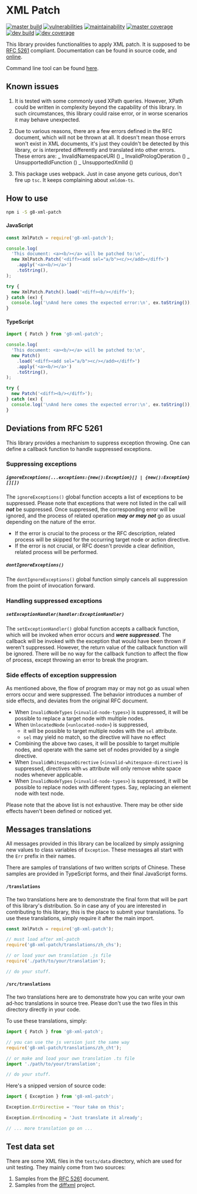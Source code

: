 # XML Patch

[![master build](https://img.shields.io/travis/com/eidng8/xml-patch?color=333&logo=travis)](https://travis-ci.com/eidng8/xml-patch) [![vulnerabilities](https://img.shields.io/snyk/vulnerabilities/github/eidng8/xml-patch?color=333&logo=snyk)](https://snyk.io/test/github/eidng8/xml-patch?targetFile=package.json) [![maintainability](https://img.shields.io/codeclimate/maintainability/eidng8/xml-patch?color=333&logo=code-climate)](https://codeclimate.com/github/eidng8/xml-patch/maintainability) [![master coverage](https://img.shields.io/coveralls/github/eidng8/xml-patch/master?color=333&logo=coveralls)](https://coveralls.io/github/eidng8/xml-patch?branch=master) [![dev build](https://img.shields.io/travis/com/eidng8/xml-patch/dev?color=333&label=dev%20build&logo=travis)](https://travis-ci.com/eidng8/xml-patch/tree/dev) [![dev coverage](https://img.shields.io/coveralls/github/eidng8/xml-patch/dev?color=333&label=dev%20coverage&logo=coveralls)](https://coveralls.io/github/eidng8/xml-patch?branch=dev)

This library provides functionalities to apply XML patch. It is supposed to be [RFC 5261](https://tools.ietf.org/html/rfc5261) compliant. Documentation can be found in source code, and [online](https://eidng8.github.io/xml-patch/index.html).

Command line tool can be found [here](https://github.com/eidng8/xml-patch-cli).

## Known issues

1. It is tested with some commonly used XPath queries. However, XPath could be written in complexity beyond the capability of this library. In such circumstances, this library could raise error, or in worse scenarios it may behave unexpected.

2. Due to various reasons, there are a few errors defined in the RFC document, which will not be thrown at all. It doesn't mean those errors won't exist in XML documents, it's just they couldn't be detected by this library, or is interpreted differently and translated into other errors. These errors are: _ InvalidNamespaceURI (<invalid-namespace-uri>) _ InvalidPrologOperation (<invalid-prolog-operation>) _ UnsupportedIdFunction (<unsupported-id-function>) _ UnsupportedXmlId (<unsupported-xml-id>)

3. This package uses webpack. Just in case anyone gets curious, don't fire up `tsc`. It keeps complaining about `xmldom-ts`.

## How to use

```bash
npm i -S g8-xml-patch
```

#### JavaScript

```js
const XmlPatch = require('g8-xml-patch');

console.log(
  'This document: <a><b/></a> will be patched to:\n',
  new XmlPatch.Patch('<diff><add sel="a/b"><c/></add></diff>')
    .apply('<a><b/></a>')
    .toString(),
);

try {
  new XmlPatch.Patch().load('<diff><b/></diff>');
} catch (ex) {
  console.log('\nAnd here comes the expected error:\n', ex.toString());
}
```

#### TypeScript

```ts
import { Patch } from 'g8-xml-patch';

console.log(
  'This document: <a><b/></a> will be patched to:\n',
  new Patch()
    .load('<diff><add sel="a/b"><c/></add></diff>')
    .apply('<a><b/></a>')
    .toString(),
);

try {
  new Patch('<diff><b/></diff>');
} catch (ex) {
  console.log('\nAnd here comes the expected error:\n', ex.toString());
}
```

## Deviations from RFC 5261

This library provides a mechanism to suppress exception throwing. One can define a callback function to handle suppressed exceptions.

### Suppressing exceptions

##### `ignoreExceptions(...exceptions:{new():Exception}[] | {new():Exception}[][])`

The `ignoreExceptions()` global function accepts a list of exceptions to be suppressed. Please note that exceptions that were not listed in the call will **_not_** be suppressed. Once suppressed, the corresponding error will be ignored, and the process of related operation **_may or may not_** go as usual depending on the nature of the error.

- If the error is crucial to the process or the RFC description, related process will be skipped for the occurring target node or action directive.
- If the error is not crucial, or RFC doesn't provide a clear definition, related process will be performed.

##### `dontIgnoreExceptions()`

The `dontIgnoreExceptions()` global function simply cancels all suppression from the point of invocation forward.

### Handling suppressed exceptions

##### `setExceptionHandler(handler:ExceptionHandler)`

The `setExceptionHandler()` global function accepts a callback function, which will be invoked when error occurs and **_were suppressed_**. The callback will be invoked with the exception that would have been thrown if weren't suppressed. However, the return value of the callback function will be ignored. There will be no way for the callback function to affect the flow of process, except throwing an error to break the program.

### Side effects of exception suppression

As mentioned above, the flow of program may or may not go as usual when errors occur and were suppressed. The behavior introduces a number of side effects, and deviates from the original RFC document.

- When `InvalidNodeTypes` (`<invalid-node-types>`) is suppressed, it will be possible to replace a target node with multiple nodes.
- When `UnlocatedNode` (`<unlocated-node>`) is suppressed,
  - it will be possible to target multiple nodes with the `sel` attribute.
  - `sel` may yield no match, so the directive will have no effect
- Combining the above two cases, it will be possible to target multiple nodes, and operate with the same set of nodes provided by a single directive.
- When `InvalidWhitespaceDirective` (`<invalid-whitespace-directive>`) is suppressed, directives with `ws` attribute will only remove white space nodes whenever applicable.
- When `InvalidNodeTypes` (`<invalid-node-types>`) is suppressed, it will be possible to replace nodes with different types. Say, replacing an element node with text node.

Please note that the above list is not exhaustive. There may be other side effects haven't been defined or noticed yet.

## Messages translations

All messages provided in this library can be localized by simply assigning new values to class variables of `Exception`. These messages all start with the `Err` prefix in their names.

There are samples of translations of two written scripts of Chinese. These samples are provided in TypeScript forms, and their final JavaScript forms.

#### `/translations`

The two translations here are to demonstrate the final form that will be part of this library's distribution. So in case any of you are interested in contributing to this library, this is the place to submit your translations. To use these translations, simply require it after the main import.

```js
const XmlPatch = require('g8-xml-patch');

// must load after xml-patch
require('g8-xml-patch/translations/zh_chs');

// or load your own translation .js file
require('./path/to/your/translation');

// do your stuff.
```

#### `/src/translations`

The two translations here are to demonstrate how you can write your own ad-hoc translations in source tree. Please don't use the two files in this directory directly in your code.

To use these translations, simply:

```ts
import { Patch } from 'g8-xml-patch';

// you can use the js version just the same way
require('g8-xml-patch/translations/zh_cht');

// or make and load your own translation .ts file
import './path/to/your/translation';

// do your stuff.
```

Here's a snipped version of source code:

```ts
import { Exception } from 'g8-xml-patch';

Exception.ErrDirective = 'Your take on this';

Exception.ErrEncoding = 'Just translate it already';

// ... more translation go on ...
```

## Test data set

There are some XML files in the `tests/data` directory, which are used for unit testing. They mainly come from two sources:

1. Samples from the [RFC 5261](https://tools.ietf.org/html/rfc5261) document.
2. Samples from the [diffxml](http://diffxml.sourceforge.net/) project.
